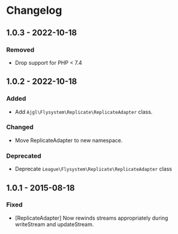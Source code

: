 # Changelog

## 1.0.3 - 2022-10-18

### Removed

* Drop support for PHP < 7.4

## 1.0.2 - 2022-10-18

### Added

* Add `Ajgl\Flysystem\Replicate\ReplicateAdapter` class.

### Changed

* Move ReplicateAdapter to new namespace.

### Deprecated

* Deprecate `League\Flysystem\Replicate\ReplicateAdapter` class

## 1.0.1 - 2015-08-18

### Fixed

* [ReplicateAdapter] Now rewinds streams appropriately during writeStream and updateStream.
